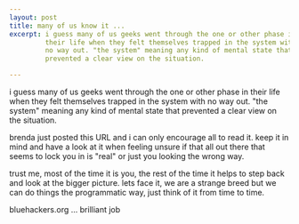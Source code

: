 ```yaml
---
layout: post
title: many of us know it ...
excerpt: i guess many of us geeks went through the one or other phase in
         their life when they felt themselves trapped in the system with
         no way out. "the system" meaning any kind of mental state that
         prevented a clear view on the situation.

---
```

i guess many of us geeks went through the one or other phase in their
life when they felt themselves trapped in the system with no way out.
"the system" meaning any kind of mental state that prevented a clear
view on the situation.

brenda just posted this URL and i can only encourage all to read it.
keep it in mind and have a look at it when feeling unsure if that all
out there that seems to lock you in is "real" or just you looking the
wrong way.

trust me, most of the time it is you, the rest of the time it helps to
step back and look at the bigger picture. lets face it, we are a strange
breed but we can do things the programmatic way, just think of it from
time to time.

bluehackers.org ... brilliant job
